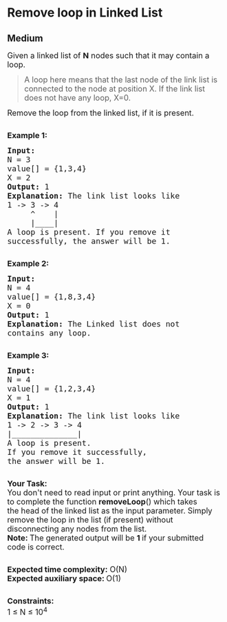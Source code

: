 # Remove loop in Linked List
## Medium 
<div class="problem-statement" style="user-select: auto;">
                <p style="user-select: auto;"></p><p style="user-select: auto;"><span style="font-size: 18px; user-select: auto;">Given a linked list of <strong style="user-select: auto;">N</strong> nodes such that it may contain a loop. </span></p>

<blockquote style="user-select: auto;">
<p style="user-select: auto;"><span style="font-size: 18px; user-select: auto;">A loop here means that the last node of the link list is connected to the node at position X. If the link list does not have any loop, X=0.</span></p>
</blockquote>

<p style="user-select: auto;"><span style="font-size: 18px; user-select: auto;">Remove the loop from the linked list, if it is present. </span>&nbsp;</p>

<p style="user-select: auto;"><br style="user-select: auto;">
<strong style="user-select: auto;"><span style="font-size: 18px; user-select: auto;">Example 1:</span></strong></p>

<pre style="user-select: auto;"><strong style="user-select: auto;"><span style="font-size: 18px; user-select: auto;">Input:
</span></strong><span style="font-size: 18px; user-select: auto;">N = 3
value[] = {1,3,4}
X = 2
<strong style="user-select: auto;">Output: </strong>1<strong style="user-select: auto;">
Explanation: </strong>The link list looks like<strong style="user-select: auto;">
</strong>1 -&gt; 3 -&gt; 4
     ^    |
     |____|    
A loop is present. If you remove it 
successfully, the answer will be 1. </span>
</pre>

<p style="user-select: auto;"><br style="user-select: auto;">
<strong style="user-select: auto;"><span style="font-size: 18px; user-select: auto;">Example 2:</span></strong></p>

<pre style="user-select: auto;"><strong style="user-select: auto;"><span style="font-size: 18px; user-select: auto;">Input:
</span></strong><span style="font-size: 18px; user-select: auto;">N = 4
value[] = {1,8,3,4}
X = 0
<strong style="user-select: auto;">Output: </strong>1<strong style="user-select: auto;">
Explanation: </strong>The&nbsp;Linked list does not 
contains any loop. </span></pre>

<p style="user-select: auto;"><br style="user-select: auto;">
<strong style="user-select: auto;"><span style="font-size: 18px; user-select: auto;">Example 3:</span></strong></p>

<pre style="user-select: auto;"><strong style="user-select: auto;"><span style="font-size: 18px; user-select: auto;">Input:
</span></strong><span style="font-size: 18px; user-select: auto;">N = 4
value[] = {1,2,3,4}
X = 1
<strong style="user-select: auto;">Output: </strong>1<strong style="user-select: auto;">
Explanation: </strong>The link list looks like<strong style="user-select: auto;"> 
</strong>1 -&gt; 2 -&gt; 3 -&gt; 4
|______________|
A loop is present. 
If you remove it successfully, 
the answer will be 1. </span></pre>

<p style="user-select: auto;"><br style="user-select: auto;">
<span style="font-size: 18px; user-select: auto;"><strong style="user-select: auto;">Your&nbsp;Task:</strong><br style="user-select: auto;">
You don't need to read input or print anything.&nbsp;Your task is to&nbsp;complete the function <strong style="user-select: auto;">removeLoop</strong>() which takes the&nbsp;head of the linked list as the input parameter. Simply remove the loop in the list (if present) without disconnecting any nodes from the list.<br style="user-select: auto;">
<strong style="user-select: auto;">Note: </strong>The generated output&nbsp;will be&nbsp;<strong style="user-select: auto;">1&nbsp;</strong>if your submitted code is correct.</span></p>

<p style="user-select: auto;"><br style="user-select: auto;">
<span style="font-size: 18px; user-select: auto;"><strong style="user-select: auto;">Expected time complexity:</strong> O(N)</span><br style="user-select: auto;">
<span style="font-size: 18px; user-select: auto;"><strong style="user-select: auto;">Expected auxiliary space:&nbsp;</strong>O(1)</span></p>

<p style="user-select: auto;"><br style="user-select: auto;">
<span style="font-size: 18px; user-select: auto;"><strong style="user-select: auto;">Constraints:</strong><br style="user-select: auto;">
1 ≤ N ≤ 10<sup style="user-select: auto;">4</sup></span></p>
 <p style="user-select: auto;"></p>
            </div>